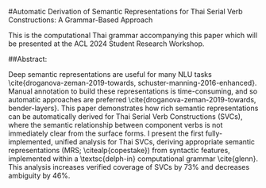 #Automatic Derivation of Semantic Representations for Thai Serial Verb Constructions: A Grammar-Based Approach

This is the computational Thai grammar accompanying this paper which will be presented at the ACL 2024 Student Research Workshop.

##Abstract:

Deep semantic representations are useful for many NLU tasks \cite{droganova-zeman-2019-towards, schuster-manning-2016-enhanced}. Manual annotation to build these representations is time-consuming, and so automatic approaches are preferred \cite{droganova-zeman-2019-towards, bender-layers}. This paper demonstrates how rich semantic representations can be automatically derived for Thai Serial Verb Constructions (SVCs), where the semantic relationship between component verbs is not immediately clear from the surface forms. I present the first fully-implemented, unified analysis for Thai SVCs, deriving appropriate semantic representations (MRS; \citealp{copestake}) from syntactic features, implemented within a \textsc{delph-in} computational grammar \cite{glenn}. This analysis increases verified coverage of SVCs by 73\% and decreases ambiguity by 46\%.
